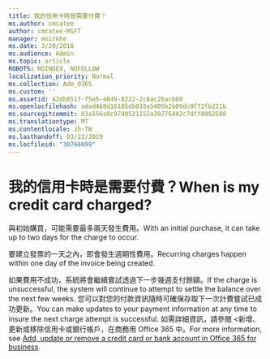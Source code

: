 ```yaml
---
title: 我的信用卡時是需要付費？
ms.author: cmcatee
author: cmcatee-MSFT
manager: mnirkhe
ms.date: 3/20/2018
ms.audience: Admin
ms.topic: article
ROBOTS: NOINDEX, NOFOLLOW
localization_priority: Normal
ms.collection: Adm_O365
ms.custom: ''
ms.assetid: 43db851f-f5e5-4849-8222-2c8ac26acb60
ms.openlocfilehash: adad4b8d16185db033a5405b2b09dc8f72fb221b
ms.sourcegitcommit: 03a156a9c9740521155a30775492c7dff0982588
ms.translationtype: MT
ms.contentlocale: zh-TW
ms.lasthandoff: 03/22/2019
ms.locfileid: "30766699"
---
```

# <a name="when-is-my-credit-card-charged"></a><span data-ttu-id="d7275-102">我的信用卡時是需要付費？</span><span class="sxs-lookup"><span data-stu-id="d7275-102">When is my credit card charged?</span></span>

<span data-ttu-id="d7275-103">與初始購買，可能需要最多兩天發生費用。</span><span class="sxs-lookup"><span data-stu-id="d7275-103">With an initial purchase, it can take up to two days for the charge to occur.</span></span>
  
<span data-ttu-id="d7275-104">要建立發票的一天之內，即會發生週期性費用。</span><span class="sxs-lookup"><span data-stu-id="d7275-104">Recurring charges happen within one day of the invoice being created.</span></span>
  
<span data-ttu-id="d7275-105">如果費用不成功，系統將會繼續嘗試透過下一步幾週支付餘額。</span><span class="sxs-lookup"><span data-stu-id="d7275-105">If the charge is unsuccessful, the system will continue to attempt to settle the balance over the next few weeks.</span></span> <span data-ttu-id="d7275-106">您可以對您的付款資訊隨時可確保存取下一次計費嘗試已成功更新。</span><span class="sxs-lookup"><span data-stu-id="d7275-106">You can make updates to your payment information at any time to insure the next charge attempt is successful.</span></span> <span data-ttu-id="d7275-107">如需詳細資訊，請參閱 <<c0>新增、 更新或移除信用卡或銀行帳戶，在商務用 Office 365 中。</span><span class="sxs-lookup"><span data-stu-id="d7275-107">For more information, see [Add, update or remove a credit card or bank account in Office 365 for business](https://support.office.com/article/30ba9c83-50d8-4020-90ed-830a5b8c8724).</span></span>
  

